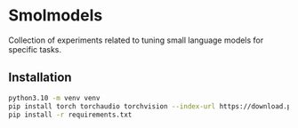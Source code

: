 # Smolmodels

Collection of experiments related to tuning small language models for specific tasks.

## Installation

```bash
python3.10 -m venv venv
pip install torch torchaudio torchvision --index-url https://download.pytorch.org/whl/cu121
pip install -r requirements.txt
```